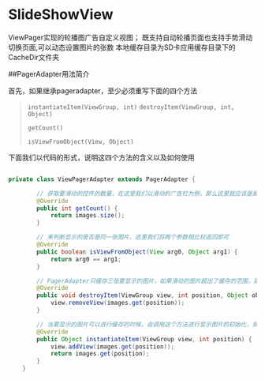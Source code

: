 # SlideShowView
ViewPager实现的轮播图广告自定义视图； 既支持自动轮播页面也支持手势滑动切换页面,可以动态设置图片的张数
本地缓存目录为SD卡应用缓存目录下的 CacheDir文件夹

##PagerAdapter用法简介

首先，如果继承pageradapter，至少必须重写下面的四个方法 
> `instantiateItem(ViewGroup, int)`
> `destroyItem(ViewGroup, int, Object)`
>
> `getCount()`
>
> `isViewFromObject(View, Object)` 
>

下面我们以代码的形式，说明这四个方法的含义以及如何使用


```java

private class ViewPagerAdapter extends PagerAdapter {

		// 获取要滑动的控件的数量，在这里我们以滑动的广告栏为例，那么这里就应该是展示的广告图片的ImageView数量
		@Override
		public int getCount() {
			return images.size();
		}

		// 来判断显示的是否是同一张图片，这里我们将两个参数相比较返回即可
		@Override
		public boolean isViewFromObject(View arg0, Object arg1) {
			return arg0 == arg1;
		}

		// PagerAdapter只缓存三张要显示的图片，如果滑动的图片超出了缓存的范围，就会调用这个方法，将图片销毁
		@Override
		public void destroyItem(ViewGroup view, int position, Object object) {
			view.removeView(images.get(position));
		}

		// 当要显示的图片可以进行缓存的时候，会调用这个方法进行显示图片的初始化，我们将要显示的ImageView加入到ViewGroup中，然后作为返回值返回即可
		@Override
		public Object instantiateItem(ViewGroup view, int position) {
			view.addView(images.get(position));
			return images.get(position);
		}
	}

```